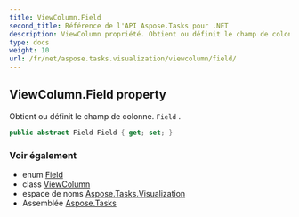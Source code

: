 ```yaml
---
title: ViewColumn.Field
second_title: Référence de l'API Aspose.Tasks pour .NET
description: ViewColumn propriété. Obtient ou définit le champ de colonne. Field .
type: docs
weight: 10
url: /fr/net/aspose.tasks.visualization/viewcolumn/field/
---
```

## ViewColumn.Field property

Obtient ou définit le champ de colonne. `Field` .

```csharp
public abstract Field Field { get; set; }
```

### Voir également

* enum [Field](../../../aspose.tasks/field/)
* class [ViewColumn](../)
* espace de noms [Aspose.Tasks.Visualization](../../viewcolumn/)
* Assemblée [Aspose.Tasks](../../../)


